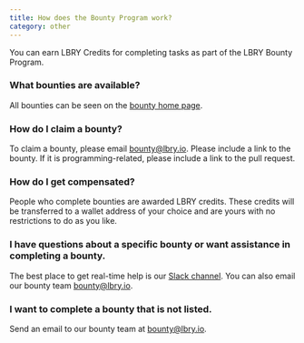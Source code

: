 ```yaml
---
title: How does the Bounty Program work?
category: other
---
```


You can earn LBRY Credits for completing tasks as part of the LBRY Bounty Program.

### What bounties are available?

All bounties can be seen on the [bounty home page](/bounty).

### How do I claim a bounty?

To claim a bounty, please email [bounty@lbry.io](mailto:bounty@lbry.io). Please include a link to the bounty. If it is programming-related, please include a link to the pull request.

### How do I get compensated?

People who complete bounties are awarded LBRY credits. These credits will be transferred to a wallet address of your choice and are yours with no restrictions to do as you like.

### I have questions about a specific bounty or want assistance in completing a bounty.

The best place to get real-time help is our [Slack channel](https://slack.lbry.io). You can also email our bounty team [bounty@lbry.io](mailto:bounty@lbry.io).

### I want to complete a bounty that is not listed.

Send an email to our bounty team at [bounty@lbry.io](mailto:bounty@lbry.io).
